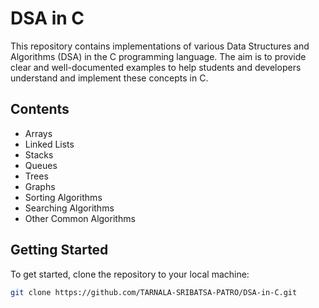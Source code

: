 # DSA in C

This repository contains implementations of various Data Structures and Algorithms (DSA) in the C programming language. The aim is to provide clear and well-documented examples to help students and developers understand and implement these concepts in C.

## Contents

- Arrays
- Linked Lists
- Stacks
- Queues
- Trees
- Graphs
- Sorting Algorithms
- Searching Algorithms
- Other Common Algorithms

## Getting Started

To get started, clone the repository to your local machine:

```sh
git clone https://github.com/TARNALA-SRIBATSA-PATRO/DSA-in-C.git
